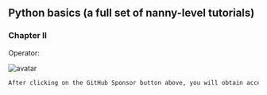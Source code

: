 ##  Python basics (a full set of nanny-level tutorials) 

###  Chapter II 

Operator: 

![avatar]( 56ec84dbd5d6479bbd29c90c94a1fd2a.png) 

 ```python  
After clicking on the GitHub Sponsor button above, you will obtain access permissions to my private code repository ( https://github.com/slowlon/my_code_bar ) to view this blog code. By searching the code number of this blog, you can find the code you need, code number is: 2024020309574566856
 ```  
